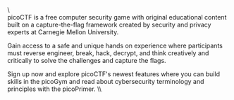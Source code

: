 #
\\\
picoCTF is a free computer security game with original educational content built on a capture-the-flag framework created by security and privacy experts at Carnegie Mellon University.

Gain access to a safe and unique hands on experience where participants must reverse engineer, break, hack, decrypt, and think creatively and critically to solve the challenges and capture the flags.

Sign up now and explore picoCTF's newest features where you can build skills in the picoGym and read about cybersecurity terminology and principles with the picoPrimer.
\\\
